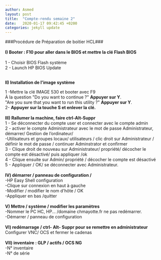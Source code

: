 ```yaml
---
author: Asmed
layout: post
title:  "Compte-rendu semaine 2"
date:   2020-01-17 09:42:45 +0200
categories: jekyll update
---
```


###Procédure de Préparation de boitier HCL###     
<br/> 
**I) Booter : F10 pour aller dans le BIOS et mettre la clé Flash BIOS**   
<br/> 
1 - Choisir BIOS Flash système   
2 - Launch HP BIOS Update  
<br/> 

**II) Installation de l'image système**  

1 -Mettre la clé IMAGE 530 et booter avec F9     
À la question "Do you want to continue ?" **Appuyer sur Y**.   
"Are you sure that you want to run this utility ?" **Appuyer sur Y**.  
2- **Appuyer sur la touche S et enlever la clé.**   
<br/> 
**III) Rallumer la machine, faire ctrl-Alt-Suppr**  
1 - Se déconnecter du compte user et connecter avec le compte admin    
2 - activer le compte Administrateur avec le mot de passe Administrateur, démarrer/ Gestion de l’ordinateur/  
-Utilisateurs et groupes   locaux/ utilisateurs / clic droit sur Administrateur / définir le mot de passe / continuer Adminstrator et confirmer  
3 - Clique droit de nouveau sur Administrateur/ propriété/ décocher le compte est désactivé/ puis appliquer /ok  
4 - Clique ensuite sur Admin/ propriété / décocher le compte est désactivé   
5 -  Appliquer / OK/ se déconnecter avec Administrateur.     
<br/> 
**IV) démarrer / panneau de configuration /**  
 -HP Easy Shell configuration  
 -Clique sur connexion en haut à gauche  
 -Modifier / modifier le nom d'hôte / OK  
 -Appliquer en bas /quitter  
<br/> 
**V) Mettre / système / modifier les paramètres**  
 -Nommer le PC HC, HP... /domaine chmayotte.fr ne pas redémarrer.  
 -Démarrer / panneau de configuration  
<br/> 
**VI) redémarrage / ctrl- Alt- Suppr pour se remettre en administrateur**   
 Configurer VNC/ OCS et fermer le cadenas  
<br/> 
**VII) inventaire : GLP / actifs / OCS NG**  
 -N° inventaire  
 -N° de série  


